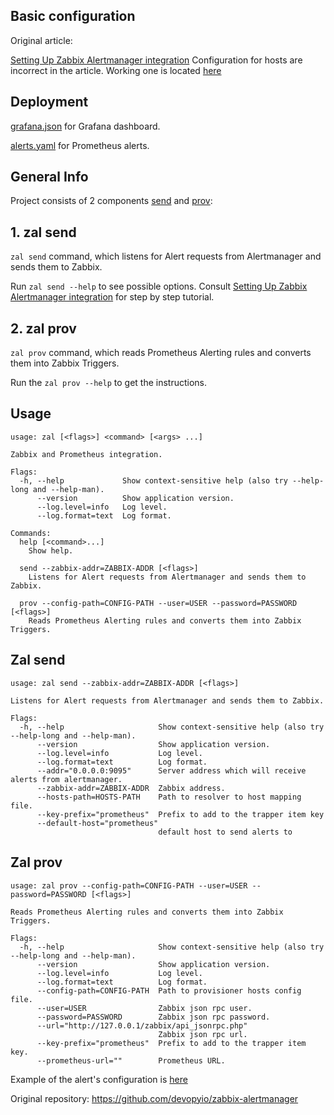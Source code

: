 ## Basic configuration
Original article:

[Setting Up Zabbix Alertmanager integration](http://devopy.io/setting-up-zabbix-alertmanager-integration/)
Configuration for hosts are incorrect in the article. Working one is located [here](./zabbixprovisioner/config.yaml)

## Deployment

[grafana.json](./grafana.json) for Grafana dashboard.

[alerts.yaml](./alerts.yaml) for Prometheus alerts.

## General Info

Project consists of 2 components [send](#1-zal-send) and [prov](#2-zal-prov):

## 1. zal send

`zal send` command, which listens for Alert requests from Alertmanager and sends them to Zabbix.

Run `zal send --help` to see possible options. Consult [Setting Up Zabbix Alertmanager integration](http://devopy.io/setting-up-zabbix-alertmanager-integration/) for step by step tutorial.

## 2. zal prov

`zal prov` command, which reads Prometheus Alerting rules and converts them into Zabbix Triggers.

Run the `zal prov --help` to get the instructions.
 
## Usage

```
usage: zal [<flags>] <command> [<args> ...]

Zabbix and Prometheus integration.

Flags:
  -h, --help             Show context-sensitive help (also try --help-long and --help-man).
      --version          Show application version.
      --log.level=info   Log level.
      --log.format=text  Log format.

Commands:
  help [<command>...]
    Show help.

  send --zabbix-addr=ZABBIX-ADDR [<flags>]
    Listens for Alert requests from Alertmanager and sends them to Zabbix.

  prov --config-path=CONFIG-PATH --user=USER --password=PASSWORD [<flags>]
    Reads Prometheus Alerting rules and converts them into Zabbix Triggers.
```

## Zal send

```
usage: zal send --zabbix-addr=ZABBIX-ADDR [<flags>]

Listens for Alert requests from Alertmanager and sends them to Zabbix.

Flags:
  -h, --help                     Show context-sensitive help (also try --help-long and --help-man).
      --version                  Show application version.
      --log.level=info           Log level.
      --log.format=text          Log format.
      --addr="0.0.0.0:9095"      Server address which will receive alerts from alertmanager.
      --zabbix-addr=ZABBIX-ADDR  Zabbix address.
      --hosts-path=HOSTS-PATH    Path to resolver to host mapping file.
      --key-prefix="prometheus"  Prefix to add to the trapper item key
      --default-host="prometheus"
                                 default host to send alerts to

```

## Zal prov
```
usage: zal prov --config-path=CONFIG-PATH --user=USER --password=PASSWORD [<flags>]

Reads Prometheus Alerting rules and converts them into Zabbix Triggers.

Flags:
  -h, --help                     Show context-sensitive help (also try --help-long and --help-man).
      --version                  Show application version.
      --log.level=info           Log level.
      --log.format=text          Log format.
      --config-path=CONFIG-PATH  Path to provisioner hosts config file.
      --user=USER                Zabbix json rpc user.
      --password=PASSWORD        Zabbix json rpc password.
      --url="http://127.0.0.1/zabbix/api_jsonrpc.php"
                                 Zabbix json rpc url.
      --key-prefix="prometheus"  Prefix to add to the trapper item key.
      --prometheus-url=""        Prometheus URL.
```

Example of the alert's configuration is [here](./alerts.yaml)


Original repository: https://github.com/devopyio/zabbix-alertmanager